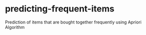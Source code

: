 # predicting-frequent-items
Prediction of items that are bought together frequently using Apriori Algorithm
